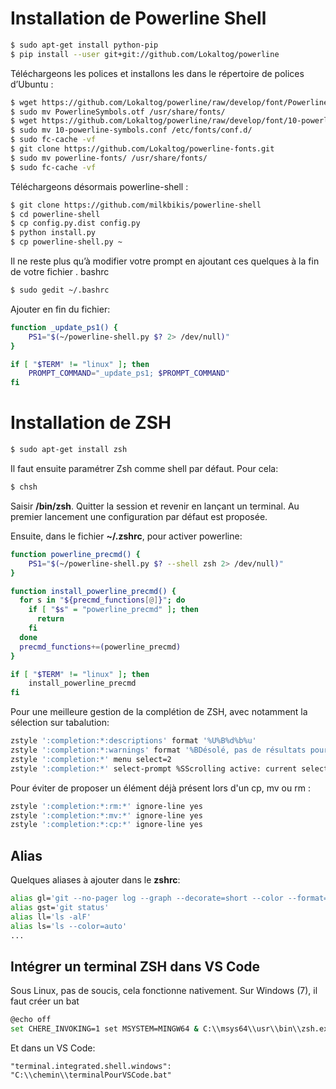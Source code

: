 Installation de Powerline Shell
========================

```bash
$ sudo apt-get install python-pip
$ pip install --user git+git://github.com/Lokaltog/powerline
```

Téléchargeons les polices et installons les dans le répertoire de polices d’Ubuntu :

```bash
$ wget https://github.com/Lokaltog/powerline/raw/develop/font/PowerlineSymbols.otf
$ sudo mv PowerlineSymbols.otf /usr/share/fonts/
$ wget https://github.com/Lokaltog/powerline/raw/develop/font/10-powerline-symbols.conf
$ sudo mv 10-powerline-symbols.conf /etc/fonts/conf.d/
$ sudo fc-cache -vf
$ git clone https://github.com/Lokaltog/powerline-fonts.git
$ sudo mv powerline-fonts/ /usr/share/fonts/
$ sudo fc-cache -vf
```

Téléchargeons désormais powerline-shell :

```bash
$ git clone https://github.com/milkbikis/powerline-shell
$ cd powerline-shell
$ cp config.py.dist config.py
$ python install.py
$ cp powerline-shell.py ~
```

Il ne reste plus qu’à modifier votre prompt en ajoutant ces quelques à la fin de votre fichier . bashrc

```bash
$ sudo gedit ~/.bashrc
```

Ajouter en fin du fichier:

```bash
function _update_ps1() {
    PS1="$(~/powerline-shell.py $? 2> /dev/null)"
}

if [ "$TERM" != "linux" ]; then
    PROMPT_COMMAND="_update_ps1; $PROMPT_COMMAND"
fi
```

Installation de ZSH
========================

```bash
$ sudo apt-get install zsh
```

Il faut ensuite paramétrer Zsh comme shell par défaut. Pour cela:

```bash
$ chsh
```

Saisir **/bin/zsh**. Quitter la session et revenir en lançant un terminal. Au premier lancement une configuration par défaut est proposée.

Ensuite, dans le fichier **~/.zshrc**, pour activer powerline:

```bash
function powerline_precmd() {
    PS1="$(~/powerline-shell.py $? --shell zsh 2> /dev/null)"
}

function install_powerline_precmd() {
  for s in "${precmd_functions[@]}"; do
    if [ "$s" = "powerline_precmd" ]; then
      return
    fi
  done
  precmd_functions+=(powerline_precmd)
}

if [ "$TERM" != "linux" ]; then
    install_powerline_precmd
fi
```

Pour une meilleure gestion de la complétion de ZSH, avec notamment la sélection sur tabalution:

```bash
zstyle ':completion:*:descriptions' format '%U%B%d%b%u'
zstyle ':completion:*:warnings' format '%BDésolé, pas de résultats pour : %d%b'
zstyle ':completion:*' menu select=2
zstyle ':completion:*' select-prompt %SScrolling active: current selection at %p%s
```

Pour éviter de proposer un élément déjà présent lors d'un cp, mv ou rm :

```bash
zstyle ':completion:*:rm:*' ignore-line yes
zstyle ':completion:*:mv:*' ignore-line yes
zstyle ':completion:*:cp:*' ignore-line yes
```

Alias
--------
Quelques aliases à ajouter dans le **zshrc**:

```bash
alias gl='git --no-pager log --graph --decorate=short --color --format=format:"%C(yellow)%h%C(reset) %C(auto)%C(reset)     %C(green)[%cd]%C(reset)  %x09%C(white)%<(60,trunc)%s %C(bold blue)<%an>%C(auto)%d" -n 20'
alias gst='git status'
alias ll='ls -alF'
alias ls='ls --color=auto'
...
```

Intégrer un terminal ZSH dans VS Code
--------

Sous Linux, pas de soucis, cela fonctionne nativement.
Sur Windows (7), il faut créer un bat

```bash
@echo off
set CHERE_INVOKING=1 set MSYSTEM=MINGW64 & C:\\msys64\\usr\\bin\\zsh.exe --login -i 
```

Et dans un VS Code:

```
"terminal.integrated.shell.windows": "C:\\chemin\\terminalPourVSCode.bat"
```